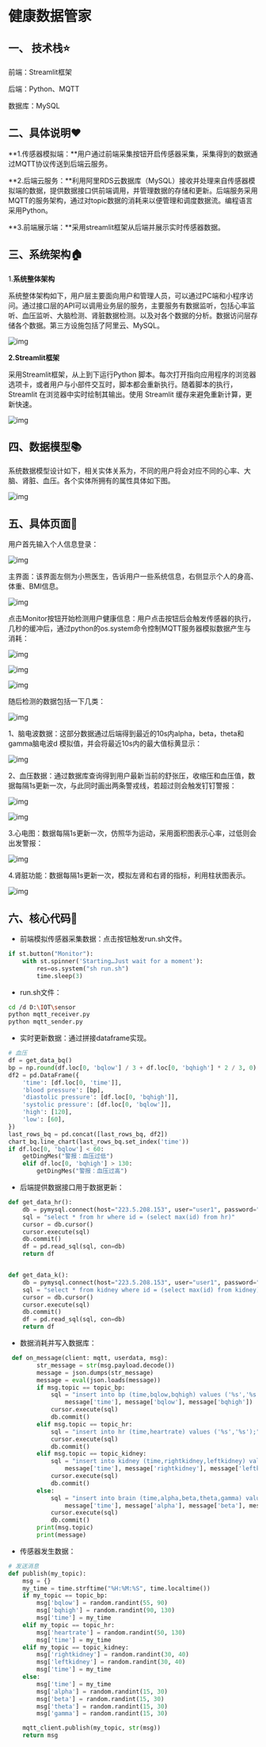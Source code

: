 # 健康数据管家

## **一、** 技术栈⭐

前端：Streamlit框架

后端：Python、MQTT

数据库：MySQL

## 二、具体说明:heart:

**1.传感器模拟端：**用户通过前端采集按钮开启传感器采集，采集得到的数据通过MQTT协议传送到后端云服务。

**2.后端云服务：**利用阿里RDS云数据库（MySQL）接收并处理来自传感器模拟端的数据，提供数据接口供前端调用，并管理数据的存储和更新。后端服务采用MQTT的服务架构，通过对topic数据的消耗来以便管理和调度数据流。编程语言采用Python。

**3.前端展示端：**采用streamlit框架从后端并展示实时传感器数据。

## 三、系统架构:house:

1.**系统整体架构**

系统整体架构如下，用户层主要面向用户和管理人员，可以通过PC端和小程序访问。通过接口层的API可以调用业务层的服务，主要服务有数据监听，包括心率监听、血压监听、大脑检测、肾脏数据检测。以及对各个数据的分析。数据访问层存储各个数据。第三方设施包括了阿里云、MySQL。

![img](Readme.assets/wps1.jpg) 

**2.Streamlit框架**

采用Streamlit框架，从上到下运行Python 脚本。每次打开指向应用程序的浏览器选项卡，或者用户与小部件交互时，脚本都会重新执行。随着脚本的执行，Streamlit 在浏览器中实时绘制其输出。使用 Streamlit 缓存来避免重新计算，更新快速。

![img](Readme.assets/wps2.jpg) 

## 四、数据模型:books:

系统数据模型设计如下，相关实体关系为，不同的用户将会对应不同的心率、大脑、肾脏、血压。各个实体所拥有的属性具体如下图。

![img](Readme.assets/wps3.jpg) 

## 五、具体页面:cake:

用户首先输入个人信息登录：

![img](Readme.assets/wps4.jpg) 

主界面：该界面左侧为小熊医生，告诉用户一些系统信息，右侧显示个人的身高、体重、BMI信息。

![img](Readme.assets/wps5.jpg) 

点击Monitor按钮开始检测用户健康信息：用户点击按钮后会触发传感器的执行，几秒的缓冲后，通过python的os.system命令控制MQTT服务器模拟数据产生与消耗：

![img](Readme.assets/wps6.jpg) 

![img](Readme.assets/wps7.jpg) 

![img](Readme.assets/wps8.jpg) 

随后检测的数据包括一下几类：

![img](Readme.assets/wps9.jpg) 

1、脑电波数据：这部分数据通过后端得到最近的10s内alpha，beta，theta和gamma脑电波d 模拟值，并会将最近10s内的最大值标黄显示：

![img](Readme.assets/wps10.jpg) 

2、血压数据：通过数据库查询得到用户最新当前的舒张压，收缩压和血压值，数据每隔1s更新一次，与此同时画出两条警戎线，若超过则会触发钉钉警报：

![img](Readme.assets/wps11.jpg) 

![img](Readme.assets/wps12.jpg) 

3.心电图：数据每隔1s更新一次，仿照华为运动，采用面积图表示心率，过低则会出发警报：

![img](Readme.assets/wps13.jpg) 

4.肾脏功能：数据每隔1s更新一次，模拟左肾和右肾的指标，利用柱状图表示。

![img](Readme.assets/wps14.jpg) 

## 六、核心代码:cactus:

- 前端模拟传感器采集数据：点击按钮触发run.sh文件。

```python
if st.button("Monitor"):
    with st.spinner('Starting…Just wait for a moment'):
        res=os.system("sh run.sh")
        time.sleep(3) 
```

- run.sh文件：

```sh
cd /d D:\IOT\sensor
python mqtt_receiver.py
python mqtt_sender.py 
```

- 实时更新数据：通过拼接dataframe实现。

```python
# 血压
df = get_data_bq()
bp = np.round(df.loc[0, 'bqlow'] / 3 + df.loc[0, 'bqhigh'] * 2 / 3, 0)
df2 = pd.DataFrame({
    'time': [df.loc[0, 'time']],
    'blood pressure': [bp],
    'diastolic pressure': [df.loc[0, 'bqhigh']],
    'systolic pressure': [df.loc[0, 'bqlow']],
    'high': [120],
    'low': [60],
})
last_rows_bq = pd.concat([last_rows_bq, df2])
chart_bq.line_chart(last_rows_bq.set_index('time'))
if df.loc[0, 'bqlow'] < 60:
    getDingMes("警报：血压过低")
    elif df.loc[0, 'bqhigh'] > 130:
        getDingMes("警报：血压过高") 
```

- 后端提供数据接口用于数据更新：

```python
def get_data_hr():
    db = pymysql.connect(host="223.5.208.153", user="user1", password="user@123", database="lot", charset="utf8")
    sql = "select * from hr where id = (select max(id) from hr)"
    cursor = db.cursor()
    cursor.execute(sql)
    db.commit()
    df = pd.read_sql(sql, con=db)
    return df


def get_data_k():
    db = pymysql.connect(host="223.5.208.153", user="user1", password="user@123", database="lot", charset="utf8")
    sql = "select * from kidney where id = (select max(id) from kidney)"
    cursor = db.cursor()
    cursor.execute(sql)
    db.commit()
    df = pd.read_sql(sql, con=db)
    return df
```

- 数据消耗并写入数据库：

```python
 def on_message(client: mqtt, userdata, msg):
        str_message = str(msg.payload.decode())
        message = json.dumps(str_message)
        message = eval(json.loads(message))
        if msg.topic == topic_bp:
            sql = "insert into bp (time,bqlow,bqhigh) values ('%s','%s','%s');" % (
                message['time'], message['bqlow'], message['bqhigh'])
            cursor.execute(sql)
            db.commit()
        elif msg.topic == topic_hr:
            sql = "insert into hr (time,heartrate) values ('%s','%s');" % (message['time'], message['heartrate'])
            cursor.execute(sql)
            db.commit()
        elif msg.topic == topic_kidney:
            sql = "insert into kidney (time,rightkidney,leftkidney) values ('%s','%s','%s');" % (
                message['time'], message['rightkidney'], message['leftkidney'])
            cursor.execute(sql)
            db.commit()
        else:
            sql = "insert into brain (time,alpha,beta,theta,gamma) values ('%s','%s','%s','%s','%s');" % (
                message['time'], message['alpha'], message['beta'], message['theta'], message['gamma'])
            cursor.execute(sql)
            db.commit()
        print(msg.topic)
        print(message)

```

- 传感器发生数据：

```python
# 发送消息
def publish(my_topic):
    msg = {}
    my_time = time.strftime("%H:%M:%S", time.localtime())
    if my_topic == topic_bp:
        msg['bqlow'] = random.randint(55, 90)
        msg['bqhigh'] = random.randint(90, 130)
        msg['time'] = my_time
    elif my_topic == topic_hr:
        msg['heartrate'] = random.randint(50, 130)
        msg['time'] = my_time
    elif my_topic == topic_kidney:
        msg['rightkidney'] = random.randint(30, 40)
        msg['leftkidney'] = random.randint(30, 40)
        msg['time'] = my_time
    else:
        msg['time'] = my_time
        msg['alpha'] = random.randint(15, 30)
        msg['beta'] = random.randint(15, 30)
        msg['theta'] = random.randint(15, 30)
        msg['gamma'] = random.randint(15, 30)

    mqtt_client.publish(my_topic, str(msg))
    return msg
 
```

